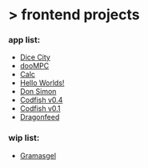 # > frontend projects

### app list:
<ul>
  <li><a href='https://samarog.github.io/projects/17.1%20Dice%20City/dicecity.html' target="_blank">Dice City</a></li>
  <li><a href='https://samarog.github.io/projects/18.1%20MPC%20Sim/index.html' target="_blank">dooMPC</a></li>
  <li><a href='https://samarog.github.io/projects/18.2%20Calculator/index.html' target="_blank">Calc</a></li>
  <li><a href='https://samarog.github.io/projects/19.1%20jQuery/index.html' target="_blank">Hello Worlds!</a></li>
  <li><a href='https://samarog.github.io/projects/19.2%20Simon%20Game/index.html' target="_blank">Don Simon</a></li>
  <li><a href='https://samarog.github.io/projects/19.3%20Codfish%20v0.4/index.html' target="_blank">Codfish v0.4</a></li>
  <li><a href='https://samarog.github.io/projects/19.3.1%20Codfish%20v0.1/index.html' target="_blank">Codfish v0.1</a></li>
  <li><a href='https://samarog.github.io/projects/29.0%20Dragonfeed/index.html' target="_blank">Dragonfeed</a></li>
</ul>

### wip list:
<ul>
  <li><a href='https://samarog.github.io/projects/11.2.1%20Gramasgel/index.html' target="_blank">Gramasgel</a></li>
</ul>
